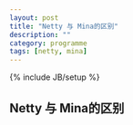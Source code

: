 ```yaml
---
layout: post
title: "Netty 与 Mina的区别"
description: ""
category: programme
tags: [netty, mina]
---
```

{% include JB/setup %}

## Netty 与 Mina的区别